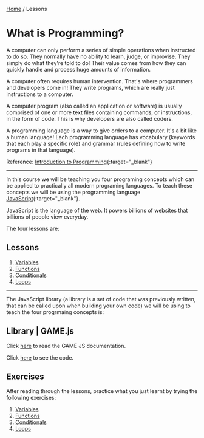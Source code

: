 <a href="/javascript-4-beginners/">Home</a> / Lessons

# What is Programming?

A computer can only perform a series of simple operations when instructed to do so. They normally have no ability to learn, judge, or improvise. They simply do what they're told to do! Their value comes from how they can quickly handle and process huge amounts of information.

A computer often requires human intervention. That's where programmers and developers come in! They write programs, which are really just instructions to a computer.

A computer program (also called an application or software) is usually comprised of one or more text files containing commands, or instructions, in the form of code. This is why developers are also called coders.

A programming language is a way to give orders to a computer. It's a bit like a human language! Each programming language has vocabulary (keywords that each play a specific role) and grammar (rules defining how to write programs in that language).

Reference: [Introduction to Programming](https://openclassrooms.com/en/courses/3523231-learn-to-code-with-javascript/3673541-introduction-to-programming){:target="_blank"}

---

In this course we will be teaching you four programing concepts which can be applied to practically all modern programing languages. To teach these concepts we will be using the programming language [JavaScript](https://www.javascript.com/){:target="_blank"}.

JavaScript is the language of the web. It powers billions of websites that billions of people view everyday.

The four lessons are:

## Lessons
1. [Variables](1%20Variables)
2. [Functions](2%20Functions)
3. [Conditionals](3%20Conditionals)
4. [Loops](4%20Loops)

---

The JavaScript library (a library is a set of code that was previously written, that can be called upon when building your own code) we will be using to teach the four progrmaing concepts is:

## Library | GAME.js

Click [here](../lib/documentation) to read the GAME JS documentation.

Click [here](../lib/game.js) to see the code.

## Exercises

After reading through the lessons, practice what you just learnt by trying the following exercises:

1. [Variables](../Exercises/1%20Variables)
2. [Functions](../Exercises/2%20Functions)
3. [Conditionals](../Exercises/3%20Conditionals)
4. [Loops](../Exercises/4%20Loops)
